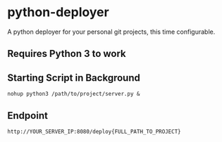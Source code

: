 # python-deployer
A python deployer for your personal git projects, this time configurable.

## Requires Python 3 to work

## Starting Script in Background
`nohup python3 /path/to/project/server.py &`

## Endpoint
`http://YOUR_SERVER_IP:8080/deploy{FULL_PATH_TO_PROJECT}`